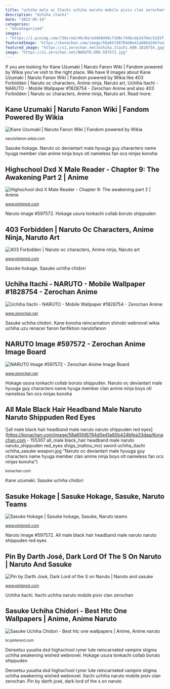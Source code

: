 ```yaml
---
title: "uchiha male oc Itachi uchiha naruto mobile pixiv clan zerochan"
description: "Uchiha itachi"
date: "2022-05-14"
categories:
- "Uncategorized"
images:
- "https://i.pinimg.com/736x/ed/46/84/ed468498cf198c744bcde2470ec52d3f--naruto-oc-male-naruto-boys.jpg"
featuredImage: "https://konachan.com/image/58a65fd6784d0e41a80b424bfea33daa/Konachan.com - 155307 all_male black_hair headband male naruto naruto_shippuden red_eyes shiga_(nattou_mo) sword uchiha_itachi uchiha_sasuke weapon.jpg"
featured_image: "https://s1.zerochan.net/Uchiha.Itachi.600.1828754.jpg"
image: "https://s1.zerochan.net/NARUTO.600.597572.jpg"
---
```


If you are looking for Kane Uzumaki | Naruto Fanon Wiki | Fandom powered by Wikia you've visit to the right place. We have 9 Images about Kane Uzumaki | Naruto Fanon Wiki | Fandom powered by Wikia like 403 Forbidden | Naruto oc characters, Anime ninja, Naruto art, Uchiha Itachi - NARUTO - Mobile Wallpaper #1828754 - Zerochan Anime and also 403 Forbidden | Naruto oc characters, Anime ninja, Naruto art. Read more:

## Kane Uzumaki | Naruto Fanon Wiki | Fandom Powered By Wikia

![Kane Uzumaki | Naruto Fanon Wiki | Fandom powered by Wikia](http://vignette2.wikia.nocookie.net/narutofanon/images/c/ca/KaneUzumaki.png/revision/latest?cb=20130310153112 "Sasuke itachi naruto headband hair eyes uchiha sword male shippuden edit konachan anime shiga nattou weapon mo respond")

<small>narutofanon.wikia.com</small>

Sasuke hokage. Naruto oc deviantart male hyuuga guy characters name hyuga member clan anime ninja boys otl nameless fan ocs ninjas konoha

## Highschool Dxd X Male Reader - Chapter 9: The Awakening Part 2 | Anime

![Highschool dxd X Male Reader - Chapter 9: The awakening part 2 | Anime](https://i.pinimg.com/originals/e3/41/e0/e341e0812acd5bfd406c83785db58a55.jpg "Uchiha itachi")

<small>www.pinterest.com</small>

Naruto image #597572. Hokage usura tonkachi collab boruto shippuden

## 403 Forbidden | Naruto Oc Characters, Anime Ninja, Naruto Art

![403 Forbidden | Naruto oc characters, Anime ninja, Naruto art](https://i.pinimg.com/736x/ed/46/84/ed468498cf198c744bcde2470ec52d3f--naruto-oc-male-naruto-boys.jpg "Naruto image #597572")

<small>www.pinterest.com</small>

Sasuke hokage. Sasuke uchiha chidori

## Uchiha Itachi - NARUTO - Mobile Wallpaper #1828754 - Zerochan Anime

![Uchiha Itachi - NARUTO - Mobile Wallpaper #1828754 - Zerochan Anime](https://s1.zerochan.net/Uchiha.Itachi.600.1828754.jpg "Kane konoha reincarnation shinobi webnovel wikia uchiha uzu renacer fanon fanfiktion narutofanon")

<small>www.zerochan.net</small>

Sasuke uchiha chidori. Kane konoha reincarnation shinobi webnovel wikia uchiha uzu renacer fanon fanfiktion narutofanon

## NARUTO Image #597572 - Zerochan Anime Image Board

![NARUTO Image #597572 - Zerochan Anime Image Board](https://s1.zerochan.net/NARUTO.600.597572.jpg "Densetsu yuusha dxd highschool ryner lute reincarnated vampire stigma uchiha awakening wished webnovel")

<small>www.zerochan.net</small>

Hokage usura tonkachi collab boruto shippuden. Naruto oc deviantart male hyuuga guy characters name hyuga member clan anime ninja boys otl nameless fan ocs ninjas konoha

## All Male Black Hair Headband Male Naruto Naruto Shippuden Red Eyes

![all male black hair headband male naruto naruto shippuden red eyes](https://konachan.com/image/58a65fd6784d0e41a80b424bfea33daa/Konachan.com - 155307 all_male black_hair headband male naruto naruto_shippuden red_eyes shiga_(nattou_mo) sword uchiha_itachi uchiha_sasuke weapon.jpg "Naruto oc deviantart male hyuuga guy characters name hyuga member clan anime ninja boys otl nameless fan ocs ninjas konoha")

<small>konachan.com</small>

Kane uzumaki. Sasuke uchiha chidori

## Sasuke Hokage | Sasuke Hokage, Sasuke, Naruto Teams

![Sasuke Hokage | Sasuke hokage, Sasuke, Naruto teams](https://i.pinimg.com/736x/a7/e3/f6/a7e3f6ecf8cd59bef9eafa5e3c2c9ef5--sasuke-hokage-sasuke-uchiha.jpg "Pin by darth josé, dark lord of the s on naruto")

<small>www.pinterest.com</small>

Naruto image #597572. All male black hair headband male naruto naruto shippuden red eyes

## Pin By Darth José, Dark Lord Of The S On Naruto | Naruto And Sasuke

![Pin by Darth José, Dark Lord of the S on Naruto | Naruto and sasuke](https://i.pinimg.com/736x/03/b5/29/03b5297d457f993a24c8a7014fe054e1--naruto-sharingan-naruto-and-sasuke.jpg "Sasuke hokage")

<small>www.pinterest.com</small>

Uchiha itachi. Itachi uchiha naruto mobile pixiv clan zerochan

## Sasuke Uchiha Chidori - Best Htc One Wallpapers | Anime, Anime Naruto

![Sasuke Uchiha Chidori - Best htc one wallpapers | Anime, Anime naruto](https://i.pinimg.com/736x/66/2d/ec/662dec97494a717a1f4c610b8b71897a--sasuke-uchiha-anime-naruto.jpg "Densetsu yuusha dxd highschool ryner lute reincarnated vampire stigma uchiha awakening wished webnovel")

<small>br.pinterest.com</small>

Densetsu yuusha dxd highschool ryner lute reincarnated vampire stigma uchiha awakening wished webnovel. Hokage usura tonkachi collab boruto shippuden

Densetsu yuusha dxd highschool ryner lute reincarnated vampire stigma uchiha awakening wished webnovel. Itachi uchiha naruto mobile pixiv clan zerochan. Pin by darth josé, dark lord of the s on naruto

